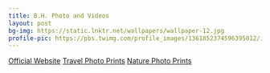 ```yaml
---
title: B.H. Photo and Videos
layout: post
bg-img: https://static.lnktr.net/wallpapers/wallpaper-12.jpg
profile-pic: https://pbs.twimg.com/profile_images/1361852374596395012/isM8He5__400x400.jpg
---
```


  <div class="links">
    <a href="https://tinyurl.com/aepyveb7" class="btn btn-outline-secondary btn-lg btn-block">Official Website</a>
    <a href="https://tinyurl.com/w4cdytw5" class="btn btn-outline-success btn-lg btn-block">Travel Photo Prints</a>	
    <a href="https://tinyurl.com/2ayrvrn8" class="btn btn-outline-success btn-lg btn-block">Nature Photo Prints</a>	
  </div>
